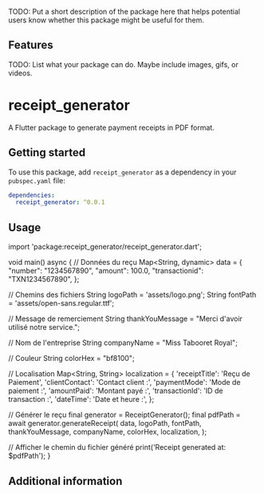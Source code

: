 <!--
This README describes the package. If you publish this package to pub.dev,
this README's contents appear on the landing page for your package.

For information about how to write a good package README, see the guide for
[writing package pages](https://dart.dev/guides/libraries/writing-package-pages).

For general information about developing packages, see the Dart guide for
[creating packages](https://dart.dev/guides/libraries/create-library-packages)
and the Flutter guide for
[developing packages and plugins](https://flutter.dev/developing-packages).
-->

TODO: Put a short description of the package here that helps potential users
know whether this package might be useful for them.

## Features

TODO: List what your package can do. Maybe include images, gifs, or videos.

# receipt_generator

A Flutter package to generate payment receipts in PDF format.

## Getting started

To use this package, add `receipt_generator` as a dependency in your `pubspec.yaml` file:

```yaml
dependencies:
  receipt_generator: ^0.0.1
``` 

## Usage

import 'package:receipt_generator/receipt_generator.dart';

void main() async {
  // Données du reçu
  Map<String, dynamic> data = {
    "number": "1234567890",
    "amount": 100.0,
    "transactionid": "TXN1234567890",
  };

  // Chemins des fichiers
  String logoPath = 'assets/logo.png';
  String fontPath = 'assets/open-sans.regular.ttf';

  // Message de remerciement
  String thankYouMessage = "Merci d'avoir utilisé notre service.";

  // Nom de l'entreprise
  String companyName = "Miss Tabooret Royal";

  // Couleur
  String colorHex = "bf8100";

  // Localisation
  Map<String, String> localization = {
    'receiptTitle': 'Reçu de Paiement',
    'clientContact': 'Contact client :',
    'paymentMode': 'Mode de paiement :',
    'amountPaid': 'Montant payé :',
    'transactionId': 'ID de transaction :',
    'dateTime': 'Date et heure :',
  };

  // Générer le reçu
  final generator = ReceiptGenerator();
  final pdfPath = await generator.generateReceipt(
    data,
    logoPath,
    fontPath,
    thankYouMessage,
    companyName,
    colorHex,
    localization,
  );

  // Afficher le chemin du fichier généré
  print('Receipt generated at: \$pdfPath');
}


## Additional information


